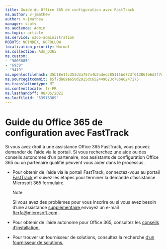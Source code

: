 ```yaml
---
title: Guide du Office 365 de configuration avec FastTrack
ms.author: v-jmathew
author: v-jmathew
manager: scotv
ms.audience: Admin
ms.topic: article
ms.service: o365-administration
ROBOTS: NOINDEX, NOFOLLOW
localization_priority: Normal
ms.collection: Adm_O365
ms.custom:
- "9003885"
- "6939"
- "9419"
ms.openlocfilehash: 35b18e1fc353d3a757a4b2aded385111bd723f61386fe6d2f7c1315536cc30af
ms.sourcegitcommit: b5f7da89a650d2915dc652449623c78be6247175
ms.translationtype: MT
ms.contentlocale: fr-FR
ms.lasthandoff: 08/05/2021
ms.locfileid: "53913389"
---
```

# <a name="guided-office-365-setup-process-with-fasttrack"></a>Guide du Office 365 de configuration avec FastTrack

Si vous avez droit à une assistance Office 365 FastTrack, vous pouvez demander de l’aide via le portail. Si vous recherchez une aide ou des conseils autonomes d’un partenaire, nos assistants de configuration Office 365 ou un partenaire qualifié peuvent vous aider dans le processus.

- Pour obtenir de l’aide via le portail FastTrack, connectez-vous au portail [FastTrack](https://go.microsoft.com/fwlink/?linkid=2125443) et suivez les étapes pour terminer la demande d’assistance Microsoft 365 formulaire.

    > [!NOTE]
    > Si vous avez des problèmes pour vous inscrire ou si vous avez besoin d’une assistance [supplémentaire,](mailto:ftcrfa@microsoft.com)envoyez un e-mail ftcrfa@microsoft.com .

- Pour obtenir de l’aide autonome pour Office 365, consultez les [conseils d’installation.](https://go.microsoft.com/fwlink/?linkid=2125827)
- Pour trouver un fournisseur de solutions, consultez la recherche [d’un fournisseur de solutions.](https://go.microsoft.com/fwlink/?linkid=2125918)